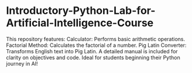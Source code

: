 # Introductory-Python-Lab-for-Artificial-Intelligence-Course
This repository features:  Calculator: Performs basic arithmetic operations. Factorial Method: Calculates the factorial of a number. Pig Latin Converter: Transforms English text into Pig Latin. A detailed manual is included for clarity on objectives and code. Ideal for students beginning their Python journey in AI!
